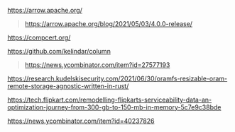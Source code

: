 https://arrow.apache.org/
> https://arrow.apache.org/blog/2021/05/03/4.0.0-release/

https://compcert.org/

https://github.com/kelindar/column
> https://news.ycombinator.com/item?id=27577193

https://research.kudelskisecurity.com/2021/06/30/oramfs-resizable-oram-remote-storage-agnostic-written-in-rust/

https://tech.flipkart.com/remodelling-flipkarts-serviceability-data-an-optimization-journey-from-300-gb-to-150-mb-in-memory-5c7e9c38bde

https://news.ycombinator.com/item?id=40237826